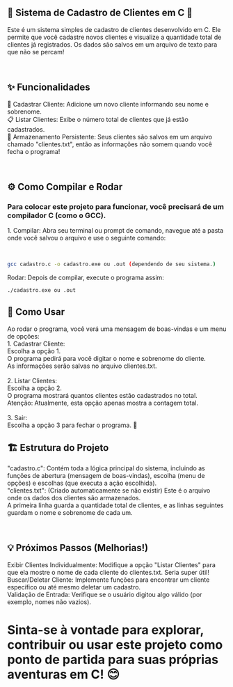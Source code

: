 <h2>🚀 Sistema de Cadastro de Clientes em C 🚀</h2>
<p>Este é um sistema simples de cadastro de clientes desenvolvido em C. Ele permite que você cadastre novos clientes e visualize a quantidade total de clientes já registrados. Os dados são salvos em um arquivo de texto para que não se percam!</p>
<br>
<h2>✨ Funcionalidades</h2>
<p>📝 Cadastrar Cliente: Adicione um novo cliente informando seu nome e sobrenome.<br>
📋 Listar Clientes: Exibe o número total de clientes que já estão cadastrados.<br>
💾 Armazenamento Persistente: Seus clientes são salvos em um arquivo chamado "clientes.txt", então as informações não somem quando você fecha o programa!</p>
<br>
<h2>⚙️ Como Compilar e Rodar</h2>
<h3>Para colocar este projeto para funcionar, você precisará de um compilador C (como o GCC).</h3>
<p>1. Compilar: Abra seu terminal ou prompt de comando, navegue até a pasta onde você salvou o arquivo e use o seguinte comando:</p><br>

```bash
gcc cadastro.c -o cadastro.exe ou .out (dependendo de seu sistema.)
```
Rodar: Depois de compilar, execute o programa assim:

```bash
./cadastro.exe ou .out
```

<h2>🚀 Como Usar</h2>
<p>Ao rodar o programa, você verá uma mensagem de boas-vindas e um menu de opções:<br>
1. Cadastrar Cliente:<br>
Escolha a opção 1.<br>
O programa pedirá para você digitar o nome e sobrenome do cliente.<br>
As informações serão salvas no arquivo clientes.txt.<br><br>
2. Listar Clientes:<br>
Escolha a opção 2.<br>
O programa mostrará quantos clientes estão cadastrados no total.<br>
Atenção: Atualmente, esta opção apenas mostra a contagem total.<br><br>
3. Sair:<br>
Escolha a opção 3 para fechar o programa. 👋<br></p>

<h2>🏗️ Estrutura do Projeto</h2>
<p>"cadastro.c": Contém toda a lógica principal do sistema, incluindo as funções de abertura (mensagem de boas-vindas), escolha (menu de opções) e escolhas (que executa a ação escolhida).<br>
"clientes.txt": (Criado automaticamente se não existir) Este é o arquivo onde os dados dos clientes são armazenados.<br>
A primeira linha guarda a quantidade total de clientes, e as linhas seguintes guardam o nome e sobrenome de cada um.</p><br>

<h2>💡 Próximos Passos (Melhorias!)</h2>
<p>Exibir Clientes Individualmente: Modifique a opção "Listar Clientes" para que ela mostre o nome de cada cliente do clientes.txt. Seria super útil!<br>
Buscar/Deletar Cliente: Implemente funções para encontrar um cliente específico ou até mesmo deletar um cadastro.<br>
Validação de Entrada: Verifique se o usuário digitou algo válido (por exemplo, nomes não vazios).<br></p>

<h1>Sinta-se à vontade para explorar, contribuir ou usar este projeto como ponto de partida para suas próprias aventuras em C! 😊</h1>
